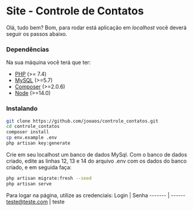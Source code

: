 # Site - Controle de Contatos
Olá, tudo bem? Bom, para rodar está aplicação em *localhost* você deverá seguir os passos abaixo.

### Dependências
Na sua máquina você terá que ter:
 - [PHP] (>= 7.4)
 - [MySQL] (>=5.7)
 - [Composer] (>=2.0.6)
 - [Node] (>=14.0)

### Instalando
```sh
git clone https://github.com/jooaos/controle_contatos.git
cd controle_contatos
composer install
cp env.example .env
php artisan key:generate
```

Crie em seu localhost um banco de dados MySql. Com o banco de dados criado, edite as linhas 12, 13 e 14 do arquivo .env com os dados do banco criado, e em seguida faça:

```sh
php artisan migrate:fresh --seed
php artisan serve 
```
Para logar na página, utilize as credenciais:
Login   | Senha
------- | ------
teste@teste.com | teste

[//]: #
   [PHP]: <https://www.php.net/>
   [MySQL]: <https://www.mysql.com/>
   [Composer]: <https://getcomposer.org/>
   [Node]: <https://nodejs.org/en/>
